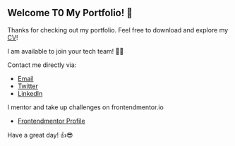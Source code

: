 ## Welcome T0 My Portfolio! 👋

Thanks for checking out my portfolio. Feel free to download and explore my [CV](https://folathecoder.github.io/portfolio-V1/folarin-akinloye-cv)!

I am available to join your tech team!  💪💪

Contact me directly via: 

- [Email](mailto:folathecoder@gmail.com)
- [Twitter](https://twitter.com/folathecoder)
- [LinkedIn](https://linkedin.com/in/akinloye-folarin)

I mentor and take up challenges on frontendmentor.io

- [Frontendmentor Profile](https://www.frontendmentor.io/profile/folathecoder)

Have a great day! 👍😎
